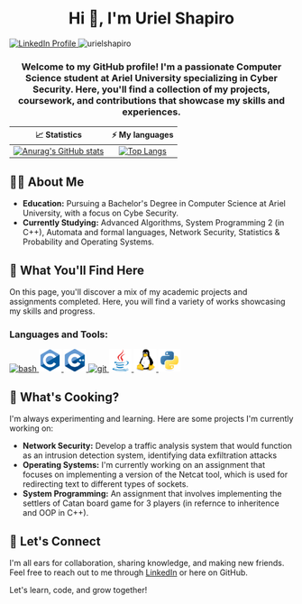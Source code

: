 <h1 align="center">Hi 👋, I'm Uriel Shapiro</h1>
<p align="left">
  <a href="https://www.linkedin.com/in/urielshapiro">
    <img src="https://img.shields.io/badge/LinkedIn-Profile-informational?style=flat&logo=linkedin&logoColor=white&color=0D76A8" alt="LinkedIn Profile"/>
  </a>
 <img src="https://komarev.com/ghpvc/?username=urielshapiro&label=Profile%20views&color=0e75b6&style=flat" alt="urielshapiro" />
</p>

<h3 align="center">Welcome to my GitHub profile! I'm a passionate Computer Science student at Ariel University specializing in Cyber Security. Here, you'll find a collection of my projects, coursework, and contributions that showcase my skills and experiences.</h3>

| 📈 Statistics | ⚡ My languages |
|:---:|:---:|
| [![Anurag's GitHub stats](https://github-readme-stats.vercel.app/api?username=UrielShapiro&show_icons=true&count_private=true&card_width=500)](https://github.com/anuraghazra/github-readme-stats) | [![Top Langs](https://github-readme-stats.vercel.app/api/top-langs/?username=UrielShapiro&hide=jupyter%20notebook&layout=compact&langs_count=5&card_width=450)](https://github.com/anuraghazra/github-readme-stats) |

## 👨‍💼 About Me
- **Education:** Pursuing a Bachelor's Degree in Computer Science at Ariel University, with a focus on Cybe Security.
- **Currently Studying:** Advanced Algorithms, System Programming 2 (in C++), Automata and formal languages, Network Security, Statistics & Probability and Operating Systems.  

## 🚀 What You'll Find Here

On this page, you'll discover a mix of my academic projects and assignments completed. Here, you will find a variety of works showcasing my skills and progress.

<h3 align="left">Languages and Tools:</h3>
<p align="left"> <a href="https://www.gnu.org/software/bash/" target="_blank" rel="noreferrer"> <img src="https://www.vectorlogo.zone/logos/gnu_bash/gnu_bash-icon.svg" alt="bash" width="40" height="40"/> </a> <a href="https://www.cprogramming.com/" target="_blank" rel="noreferrer"> <img src="https://raw.githubusercontent.com/devicons/devicon/master/icons/c/c-original.svg" alt="c" width="40" height="40"/> </a> <a href="https://www.w3schools.com/cpp/" target="_blank" rel="noreferrer"> <img src="https://raw.githubusercontent.com/devicons/devicon/master/icons/cplusplus/cplusplus-original.svg" alt="cplusplus" width="40" height="40"/> </a> <a href="https://git-scm.com/" target="_blank" rel="noreferrer"> <img src="https://www.vectorlogo.zone/logos/git-scm/git-scm-icon.svg" alt="git" width="40" height="40"/> </a> <a href="https://www.java.com" target="_blank" rel="noreferrer"> <img src="https://raw.githubusercontent.com/devicons/devicon/master/icons/java/java-original.svg" alt="java" width="40" height="40"/> </a> <a href="https://www.linux.org/" target="_blank" rel="noreferrer"> <img src="https://raw.githubusercontent.com/devicons/devicon/master/icons/linux/linux-original.svg" alt="linux" width="40" height="40"/> </a> <a href="https://www.python.org" target="_blank" rel="noreferrer"> <img src="https://raw.githubusercontent.com/devicons/devicon/master/icons/python/python-original.svg" alt="python" width="40" height="40"/> </a> </p>

## 🌱 What's Cooking?

I'm always experimenting and learning. Here are some projects I'm currently working on:

- **Network Security:** Develop a traffic analysis system that would function as an intrusion detection system, identifying data exfiltration attacks
- **Operating Systems:** I'm currently working on an assignment that focuses on implementing a version of the Netcat tool, which is used for redirecting text to different types of sockets.
- **System Programming:** An assignment that involves implementing the settlers of Catan board game for 3 players (in refernce to inheritence and OOP in C++).

## 🤝 Let's Connect

I'm all ears for collaboration, sharing knowledge, and making new friends. Feel free to reach out to me through [LinkedIn](https://www.linkedin.com/in/urielshapiro) or here on GitHub.

Let's learn, code, and grow together!
